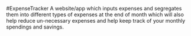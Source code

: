 #ExpenseTracker
A website/app which inputs expenses and segregates them into different types of expenses at the end of month which will also help reduce un-necessary expenses and help keep track of your monthly spendings and savings.
